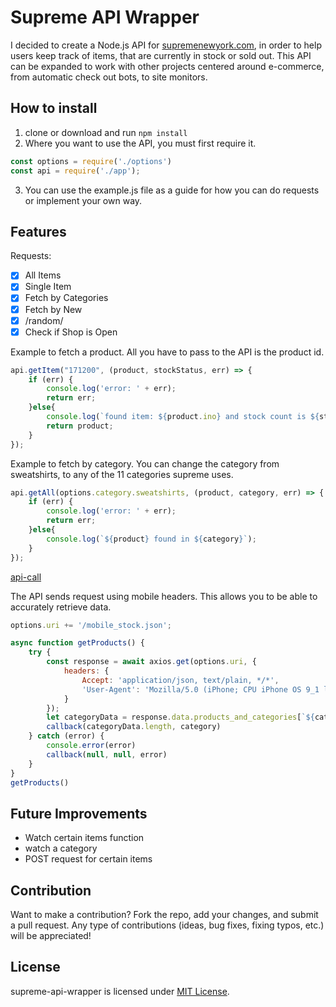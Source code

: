 # Supreme API Wrapper
I decided to create a Node.js API for [supremenewyork.com](http://www.supremenewyork.com/), in order to help users keep track of items, that are currently in stock or sold out. This API can be expanded to work with other projects centered around e-commerce, from automatic check out bots, to site monitors. 


## How to install
1. clone or download and run ```npm install ```
2. Where you want to use the API, you must first require it.

```javascript
const options = require('./options')
const api = require('./app');
```

3. You can use the example.js file as a guide for how you can do requests or implement your own way. 

## Features
Requests:
- [x] All Items
- [x] Single Item
- [x] Fetch by Categories
- [x] Fetch by New
- [x] /random/
- [x] Check if Shop is Open

Example to fetch a product. All you have to pass to the API is the product id.

```javascript
api.getItem("171200", (product, stockStatus, err) => {
    if (err) {
        console.log('error: ' + err);
        return err;
    }else{
        console.log(`found item: ${product.ino} and stock count is ${stockStatus}`);
        return product;
    }
});
```

Example to fetch by category. You can change the category from sweatshirts, to any of the 11 categories supreme uses. 

```javascript
api.getAll(options.category.sweatshirts, (product, category, err) => {
    if (err) {
        console.log('error: ' + err);
        return err;
    }else{
        console.log(`${product} found in ${category}`);
    }
});
```

[api-call](api-call.png)

The API sends request using mobile headers. This allows you to be able to accurately retrieve data. 

```javascript
options.uri += '/mobile_stock.json';

async function getProducts() {
    try {
        const response = await axios.get(options.uri, {
            headers: {
                Accept: 'application/json, text/plain, */*',
                'User-Agent': 'Mozilla/5.0 (iPhone; CPU iPhone OS 9_1 like Mac OS X) AppleWebKit/601.1.46 (KHTML, like Gecko) Version/9.0 Mobile/13B143 Safari/601.1'
            }
        });
        let categoryData = response.data.products_and_categories[`${category}`];
        callback(categoryData.length, category)
    } catch (error) {
        console.error(error)
        callback(null, null, error)
    }
}
getProducts()
```


## Future Improvements
* Watch certain items function
* watch a category
* POST request for certain items

## Contribution
Want to make a contribution? Fork the repo, add your changes, and submit a pull request. Any type of contributions (ideas, bug fixes, fixing typos, etc.) will be appreciated!


## License
supreme-api-wrapper is licensed under [MIT License](https://github.com/KanteLabs/supreme-api-wrapper/blob/master/LICENSE).
